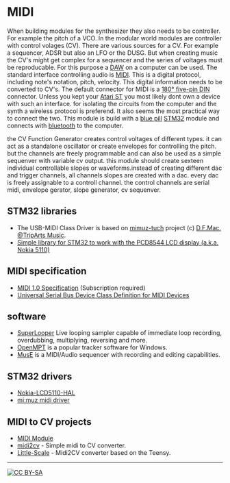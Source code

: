 # MIDI

When building modules for the synthesizer they also needs to be controller. For example the pitch of a VCO. In the modular world modules are controller with control volages (CV). There are various sources for a CV. For example a sequencer, ADSR but also an LFO or the DUSG. But when creating music the CV's might get complex for a sequencer and the series of voltages must be reproducable. For this purpose a [DAW](https://en.wikipedia.org/wiki/Digital_audio_workstation) on a computer can be used. The standard interface controlling audio is [MIDI](https://en.wikipedia.org/wiki/MIDI). This is a digital protocol, including note's notation, pitch, velocity. This digital information needs to be converted to CV's. The default connector for MIDI is a [180° five-pin DIN](https://en.wikipedia.org/wiki/DIN_connector) connector. Unless you kept your [Atari ST](https://en.wikipedia.org/wiki/Atari_ST) you most likely dont own a device with such an interface. for isolating the circuits from the computer and the synth a wireless protocol is preferend. It also seems the most practical way to connect the two. This module is build with a [blue pill]() [STM32]() module and connects with [bluetooth]() to the computer.

the CV Function Generator creates control voltages of different types. it can act as a standalone oscillator or create envelopes for controlling the pitch. but the channels are freely programmable and can also be used as a simple sequenver with variable cv output. this module should create sexteen individual controllable slopes or waveforms.instead of creating different dac and trigger channels, all channels slopes are created with a dac. every dac is freely assignable to a controll channel. the control channels are serial midi, envelope gerator, slope generator, cv sequenver. 


## STM32 libraries

* The USB-MIDI Class Driver is based on [mimuz-tuch](https://github.com/mimuz/mimuz-tuch) project (c) [D.F.Mac. @TripArts Music](https://github.com/tadfmac).
* [Simple library for STM32 to work with the PCD8544 LCD display \(a.k.a. Nokia 5110\)](https://github.com/evovch/STM32-LCD_PCD8544)

## MIDI specification

* [MIDI 1.0 Specification](https://www.midi.org/specifications-old/item/the-midi-1-0-specification) (Subscription required)
* [Universal Serial Bus Device Class Definition for MIDI Devices](https://usb.org/sites/default/files/midi10.pdf)

## software

* [SuperLooper](http://www.essej.net/sooperlooper/index.html) Live looping sampler capable of immediate loop recording, overdubbing, multiplying, reversing and more.
* [OpenMPT](https://openmpt.org/) is a popular tracker software for Windows.
* [MusE](http://www.muse-sequencer.org/index.html) is a MIDI/Audio sequencer with recording and editing capabilities.

## STM32 drivers
* [Nokia-LCD5110-HAL](https://github.com/Zeldax64/Nokia-LCD5110-HAL)
* [mi:muz midi driver](https://github.com/mimuz/mimuz-tuch/tree/master/STM32)

## MIDI to CV projects

* [MIDI Module](http://www.experimentalistsanonymous.com/ve3wwg/doku.php?id=analog_synth_midi)
* [midi2cv](https://github.com/elkayem/midi2cv) - Simple midi to CV converter.
* [Little-Scale](http://little-scale.blogspot.com/2017/11/usb-midi-to-eight-gates-and-sixteen-cv.html) - Midi2CV converter based on the Teensy.

---
[![CC BY-SA](https://licensebuttons.net/l/by-sa/3.0/88x31.png)](https://creativecommons.org/licenses/by-sa/4.0/)